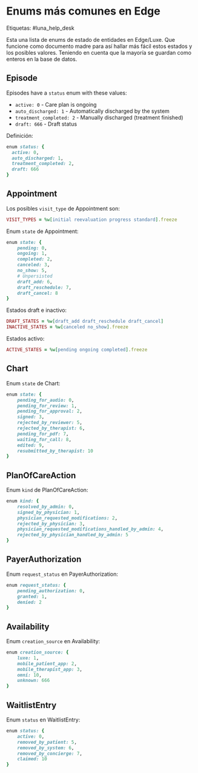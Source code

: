 # Enums más comunes en Edge

Etiquetas: #luna_help_desk 

Esta una lista de enums de estado de entidades en Edge/Luxe. Que funcione como documento madre para así hallar más fácil estos estados y los posibles valores. Teniendo en cuenta que la mayoría se guardan como enteros en la base de datos.

## Episode

Episodes have a `status` enum with these values:
- `active: 0` - Care plan is ongoing
- `auto_discharged: 1` - Automatically discharged by the system
- `treatment_completed: 2` - Manually discharged (treatment finished)
- `draft: 666` - Draft status

Definición:
```ruby
enum status: {
  active: 0,
  auto_discharged: 1,
  treatment_completed: 2,
  draft: 666
}
```

## Appointment

Los posibles `visit_type` de Appointment son:
```ruby
VISIT_TYPES = %w[initial reevaluation progress standard].freeze
```

Enum `state` de Appointment:
```ruby
enum state: {
	pending: 0,
	ongoing: 1,
	completed: 2,
	canceled: 3,
	no_show: 5,
	# Unpersisted
	draft_add: 6,
	draft_reschedule: 7,
	draft_cancel: 8
}
```

Estados draft e inactivo:
```ruby
DRAFT_STATES = %w[draft_add draft_reschedule draft_cancel]
INACTIVE_STATES = %w[canceled no_show].freeze
```

Estados activo:
```ruby
ACTIVE_STATES = %w[pending ongoing completed].freeze
```

## Chart

Enum `state` de Chart:
```ruby
enum state: {
	pending_for_audio: 0,
	pending_for_review: 1,
	pending_for_approval: 2,
	signed: 3,
	rejected_by_reviewer: 5,
	rejected_by_therapist: 6,
	pending_for_pdf: 7,
	waiting_for_call: 8,
	edited: 9,
	resubmitted_by_therapist: 10
}
```

## PlanOfCareAction

Enum `kind` de PlanOfCareAction:
```ruby
enum kind: {
	resolved_by_admin: 0,
	signed_by_physician: 1,
	physician_requested_modifications: 2,
	rejected_by_physician: 3,
	physician_requested_modifications_handled_by_admin: 4,
	rejected_by_physician_handled_by_admin: 5
}
```

## PayerAuthorization

Enum `request_status` en PayerAuthorization:
```ruby
enum request_status: {
	pending_authorization: 0,
	granted: 1,
	denied: 2
}
```

## Availability

Enum `creation_source` en Availability:
```ruby
enum creation_source: {
	luxe: 1,
	mobile_patient_app: 2,
	mobile_therapist_app: 3,
	omni: 10,
	unknown: 666
}
```

## WaitlistEntry

Enum `status` en WaitlistEntry:
```ruby
enum status: {
	active: 0,
	removed_by_patient: 5,
	removed_by_system: 6,
	removed_by_concierge: 7,
	claimed: 10
}
```
